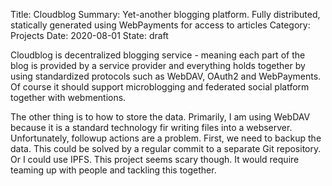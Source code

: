 Title: Cloudblog
Summary: Yet-another blogging platform. Fully distributed, statically generated using WebPayments for access to articles
Category: Projects
Date: 2020-08-01
State: draft

Cloudblog is decentralized blogging service - meaning each part of the blog is provided by a service provider and everything
holds together by using standardized protocols such as WebDAV, OAuth2 and WebPayments. Of course it should
support microblogging and federated social platform together with webmentions.

The other thing is to how to store the data. Primarily, I am using WebDAV because it is a standard
technology fir writing files into a webserver. Unfortunately, followup actions are a problem. First,
we need to backup the data. This could be solved by a regular commit to a separate Git repository. Or
I could use IPFS. This project seems scary though. It would require teaming up with people and tackling
this together.